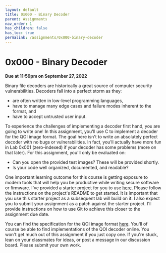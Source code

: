 ```yaml
---
layout: default
title: 0x000 - Binary Decoder
parent: Assignments
nav_order: 1
has_children: false
has_toc: true
permalink: /assignments/0x000-binary-decoder
---
```


# 0x000 - Binary Decoder

**Due at 11:59pm on September 27, 2022**

Binary file decoders are historically a great source of computer security vulnerabilities.
Decoders fall into a perfect storm as they:
* are often written in low-level programming languages,
* have to manage many edge cases and failure modes inherent to the format, and
* have to accept untrusted user input.

To experience the challenges of implementing a decoder first hand, you are going to write one!
In this assignment, you'll use C to implement a decoder for the QOI image format.
The goal here isn't to write an absolutely perfect decoder with no bugs or vulnerabilities.
In fact, you'll actually have more fun in Lab 0x001 (zero-indexed) if your decoder has some problems (more on that later).
For this assignment, you'll only be evaluated on:
* Can you open the provided test images? These will be provided shortly.
* Is your code well organized, documented, and readable?

One important learning outcome for this course is getting exposure to modern tools that will help you be productive while writing secure software or firmware.
I've provided a starter project for you to use [here](https://github.com/eced4406/qoi-starter-project).
Please follow the instructions on the project's README to get started.
It is important that you use this starter project as a subsequent lab will build on it.
I also expect you to submit your assignment as a patch against the starter project.
I'll provide instructions on how to use Git to achieve this closer to the assignment due date.

You can find the specification for the QOI image format [here](https://qoiformat.org/qoi-specification.pdf).
You'll of course be able to find implementations of the QOI decoder online.
You won't get much out of this assignment if you just copy one.
If you're stuck, lean on your classmates for ideas, or post a message in our discussion board.
Please submit your own work.
